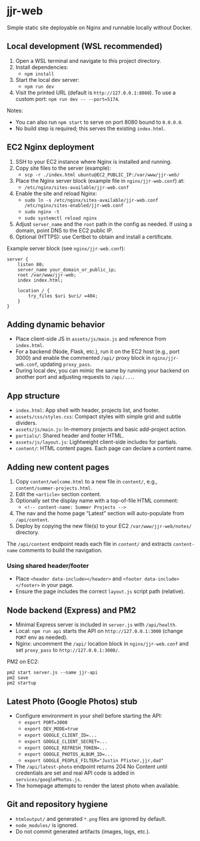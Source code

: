# jjr-web

Simple static site deployable on Nginx and runnable locally without Docker.

## Local development (WSL recommended)

1. Open a WSL terminal and navigate to this project directory.
2. Install dependencies:
   - `npm install`
3. Start the local dev server:
   - `npm run dev`
4. Visit the printed URL (default is `http://127.0.0.1:8080`). To use a custom port: `npm run dev -- --port=5174`.

Notes:
- You can also run `npm start` to serve on port 8080 bound to `0.0.0.0`.
- No build step is required; this serves the existing `index.html`.

## EC2 Nginx deployment

1. SSH to your EC2 instance where Nginx is installed and running.
2. Copy site files to the server (example):
   - `scp -r ./index.html ubuntu@EC2_PUBLIC_IP:/var/www/jjr-web/`
3. Place the Nginx server block (example file in `nginx/jjr-web.conf`) at:
   - `/etc/nginx/sites-available/jjr-web.conf`
4. Enable the site and reload Nginx:
   - `sudo ln -s /etc/nginx/sites-available/jjr-web.conf /etc/nginx/sites-enabled/jjr-web.conf`
   - `sudo nginx -t`
   - `sudo systemctl reload nginx`
5. Adjust `server_name` and the `root` path in the config as needed. If using a domain, point DNS to the EC2 public IP.
6. Optional (HTTPS): use Certbot to obtain and install a certificate.

Example server block (see `nginx/jjr-web.conf`):

```
server {
    listen 80;
    server_name your_domain_or_public_ip;
    root /var/www/jjr-web;
    index index.html;

    location / {
        try_files $uri $uri/ =404;
    }
}
```

## Adding dynamic behavior

- Place client-side JS in `assets/js/main.js` and reference from `index.html`.
- For a backend (Node, Flask, etc.), run it on the EC2 host (e.g., port 3000) and enable the commented `/api/` proxy block in `nginx/jjr-web.conf`, updating `proxy_pass`.
- During local dev, you can mimic the same by running your backend on another port and adjusting requests to `/api/...`.

## App structure

- `index.html`: App shell with header, projects list, and footer.
- `assets/css/styles.css`: Compact styles with simple grid and subtle dividers.
- `assets/js/main.js`: In-memory projects and basic add-project action.
- `partials/`: Shared header and footer HTML.
- `assets/js/layout.js`: Lightweight client-side includes for partials.
 - `content/`: HTML content pages. Each page can declare a content name.

## Adding new content pages

1. Copy `content/welcome.html` to a new file in `content/`, e.g., `content/summer-projects.html`.
2. Edit the `<article>` section content.
3. Optionally set the display name with a top-of-file HTML comment:
   - `<!-- content-name: Summer Projects -->`
4. The nav and the home page “Latest” section will auto-populate from `/api/content`.
4. Deploy by copying the new file(s) to your EC2 `/var/www/jjr-web/notes/` directory.

The `/api/content` endpoint reads each file in `content/` and extracts `content-name` comments to build the navigation.

### Using shared header/footer

- Place `<header data-include></header>` and `<footer data-include></footer>` in your page.
- Ensure the page includes the correct `layout.js` script path (relative).

## Node backend (Express) and PM2

- Minimal Express server is included in `server.js` with `/api/health`.
- Local: `npm run api` starts the API on `http://127.0.0.1:3000` (change `PORT` env as needed).
- Nginx: uncomment the `/api/` location block in `nginx/jjr-web.conf` and set `proxy_pass` to `http://127.0.0.1:3000/`.

PM2 on EC2:
```
pm2 start server.js --name jjr-api
pm2 save
pm2 startup
```

## Latest Photo (Google Photos) stub

- Configure environment in your shell before starting the API:
  - `export PORT=3000`
  - `export DEV_MODE=true`
  - `export GOOGLE_CLIENT_ID=...`
  - `export GOOGLE_CLIENT_SECRET=...`
  - `export GOOGLE_REFRESH_TOKEN=...`
  - `export GOOGLE_PHOTOS_ALBUM_ID=...`
  - `export GOOGLE_PEOPLE_FILTER="Justin Pfister,jjr,dad"`
- The `/api/latest-photo` endpoint returns 204 No Content until credentials are set and real API code is added in `services/googlePhotos.js`.
- The homepage attempts to render the latest photo when available.

## Git and repository hygiene

- `htmloutput/` and generated `*.png` files are ignored by default.
- `node_modules/` is ignored.
- Do not commit generated artifacts (images, logs, etc.).
